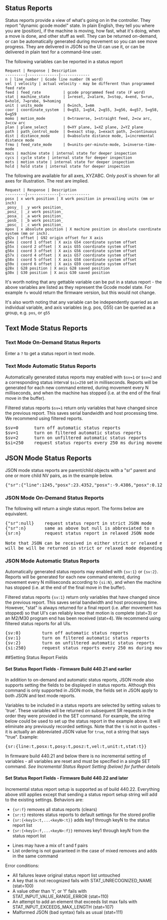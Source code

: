 ## Status Reports
Status reports provide a view of what's going on in the controller. They report "dynamic gcode model" state. In plain English, they tell you where you are (position), if the machine is moving, how fast, what it's doing, when a move is done, and other stuff as well. They can be returned on-demand, or can be automatically generated during movement so you can see move progress. They are delivered in JSON so the UI can use it, or can be delivered in plain text for a command-line user.  

The following variables can be reported in a status report

	Request | Response | Description
	---------|--------------|-------------
	n | line_number | Gcode line number (N word)
	vel | velocity | actual velocity - may be different than programmed feed rate 
	feed | feed_rate          | gcode programmed feed rate (F word) 
	stat | machine_state      | 1=reset, 2=alarm, 3=stop, 4=end, 5=run, 6=hold, 7=probe, 9=homing 
	unit | units_mode         | 0=inch, 1=mm
	coor | coordinate_system  | 0=g53, 1=g54, 2=g55, 3=g56, 4=g57, 5=g58, 6=g59
	momo | motion_mode        | 0=traverse, 1=straight feed, 2=cw arc, 3=ccw arc
	plan | plane_select       | 0=XY plane, 1=XZ plane, 2=YZ plane
	path | path_control_mode  | 0=exact stop, 1=exact path, 2=continuous
	dist | distance_mode      | 0=absolute distance mode, 1=incremental distance mode
	frmo | feed_rate_mode     | 0=units-per-minute-mode, 1=inverse-time-mode
	macs | machine state | internal state for deeper inspection
	cycs | cycle state | internal state for deeper inspection
	mots | motion state | internal state for deeper inspection
	hold | hold state | internal state for deeper inspection

The following are available for all axes, XYZABC. Only *posX* is shown for all axes for illustration. The rest are implied.

	Request | Response | Description
	---------|--------------|-------------
	posx | x work position | X work position in prevailing units (mm or inch) 
	_posy_ | _y work position_
	_posz_ | _z work position_
	_posa_ | _a work position_
	_posb_ | _b work position_
	_posc_ | _c work position_
	mpox | x absolute position | X machine position in absolute coordinate system (mm or inch).
	g92x | offset | G92 origin offset for X axis
	g54x | coord 1 offset | X axis G54 coordinate system offset
	g55x | coord 2 offset | X axis G55 coordinate system offset
	g56x | coord 3 offset | X axis G56 coordinate system offset
	g57x | coord 4 offset | X axis G57 coordinate system offset
	g58x | coord 5 offset | X axis G58 coordinate system offset
	g59x | coord 6 offset | X axis G59 coordinate system offset
	g28x | G28 position | X axis G28 saved position
	g30x | G30 position | X axis G30 saved position

It's worth noting that any gettable variable can be put in a status report - the above variables are listed as they represent the Gcode model state. For example `fv` would return the firmware version, but this would not change.

It's also worth noting that any variable can be independently queried as an individual variable, and axis variables (e.g. pos, G55) can be queried as a group, e.g. `pos`, or `g55`

## Text Mode Status Reports
### Text Mode On-Demand Status Reports
Enter a `?` to get a status report in text mode.

### Text Mode Automatic Status Reports
Automatically generated status reports may enabled with `$sv=1` or `$sv=2` and a corresponding status interval `$si=250` set in milliseconds. Reports will be generated for each new command entered, during movement every N milliseconds, and when the machine has stopped (i.e. at the end of the final move in the buffer).

Filtered status reports `$sv=1` return only variables that have changed since the previous report. This saves serial bandwidth and host processing time. We recommend using filtered reports.
<pre>
$sv=0      turn off automatic status reports
$sv=1      turn on filtered automatic status reports
$sv=2      turn on unfiltered automatic status reports
$si=250    request status reports every 250 ms during movement
</pre> 

## JSON Mode Status Reports
JSON mode status reports are parent/child objects with a "sr" parent and one or more child NV pairs, as in the example below.<br> 

<pre>
{"sr":{"line":1245,"posx":23.4352,"posx":-9.4386,"posx":0.125,"vel":600,"unit":"1","stat":"5"}}
</pre>

### JSON Mode On-Demand Status Reports
The following will return a single status report. The forms below are equivalent.
<pre>
{"sr":null}    request status report in strict JSON mode
{"sr":n}       same as above but null is abbreviated to n
{sr:n}         request status report in relaxed JSON mode

Note that JSON can be received in either strict or relaxed mode, but results 
will be will be returned in strict or relaxed mode depending on {js:N} setting
</pre> 

### JSON Mode Automatic Status Reports
Automatically generated status reports may enabled with `{sv:1}` or `{sv:2}`. Reports will be generated for each new command entered, during movement every N milliseconds according to `{si:N}`, and when the machine has stopped (i.e. at the end of the final move in the buffer).

Filtered status reports `{sv:1}` return only variables that have changed since the previous report. This saves serial bandwidth and host processing time. However, "stat" is always returned for a final report (i.e. after movement has stopped) so that UI's can reliably know that motion is complete (stat=3) or an M2/M30 program end has been received (stat=4). We recommend using filtered status reports for all UIs.
<pre>
{sv:0}        turn off automatic status reports
{sv:1}        turn on filtered automatic status reports
{sv:2}        turn on unfiltered automatic status reports
{si:250}      request status reports every 250 ms during movement
</pre> 

##Setting Status Report Fields
#### Set Status Report Fields - Firmware Build 440.21 and earlier
In addition to on-demand and automatic status reports, JSON mode also supports setting the fields to be displayed in status reports. Although this command is only supported in JSON mode, the fields set in JSON apply to both JSON and text mode reports.

Variables to be included in a status reports are selected by setting values to 'true'. These variables will be returned on subsequent SR requests in the order they were provided in the SET command. For example, the string below could be used to set up the status report in the example above. It will eliminate any previously recorded settings. Note that the `t` is not in quotes - it is actually an abbreviated JSON value for `true`, not a string that says "true". Example:
<pre>
{sr:{line:t,posx:t,posy:t,posz:t,vel:t,unit:t,stat:t}}
</pre> 

In firmware build 440.21 and below there is no incremental setting of variables - all variables are reset and must be specified in a single SET command. _See Incremental Status Report Setting (below) for further details_

#### Set Status Report Fields - Firmware Build 440.22 and later
Incremental status report setup is supported as of build 440.22. Everything above still applies except that sending a status report setup string will add to the existing settings. Behaviors are:

 * `{sr:f}` removes all status reports (clears)
 * `{sr:t}` restores status reports to default settings for the stored profile
 * `{sr:{<key1>:t,...<keyN>:t}}` adds key1 through keyN to the status report list
 * `{sr:{<key1>:f,...<keyN>:f}}` removes key1 through keyN from the status report list
 

  - Lines may have a mix of t and f pairs
  - List ordering is not guaranteed in the case of mixed removes and adds in the same command
 
Error conditions:
  - All failures leave original status report list untouched
  - A key that is not recognized fails with STAT_UNRECOGNIZED_NAME (stat=100)
  - A value other than 't', or 'f' fails with STAT_INPUT_VALUE_RANGE_ERROR (stat=110)
  - An attempt to add an element that exceeds list max fails with STAT_INPUT_EXCEEDS_MAX_LENGTH (stat=107)
  - Malformed JSON (bad syntax) fails as usual (stat=111)
